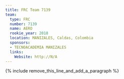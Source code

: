 ```yaml
---
title: FRC Team 7139
team:
  type: FRC
  number: 7139
  name: AERO
  rookie_year: 2018
  location: MANIZALES, Caldas, Colombia
  sponsors:
  - TECNOACADEMIA MANIZALES
  links:
    Website: http://N/A
---
```


{% include remove_this_line_and_add_a_paragraph %}